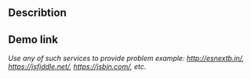 ## Describtion

## Demo link

_Use any of such services to provide problem example: http://esnextb.in/, https://jsfiddle.net/, https://jsbin.com/, etc._
